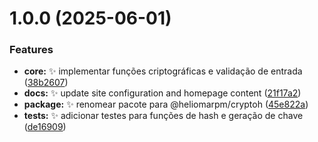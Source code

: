 # 1.0.0 (2025-06-01)


### Features

* **core:** :sparkles: implementar funções criptográficas e validação de entrada ([38b2607](https://github.com/heliomarpm/cryptoh/commit/38b26072412f0661a4358c4f91375e546672023c))
* **docs:** :sparkles: update site configuration and homepage content ([21f17a2](https://github.com/heliomarpm/cryptoh/commit/21f17a2080ed412121921e61542a961ae9db4e98))
* **package:** :sparkles: renomear pacote para @heliomarpm/cryptoh ([45e822a](https://github.com/heliomarpm/cryptoh/commit/45e822afef5dd7bb57ecf3315ba24658dd3b29c2))
* **tests:** :sparkles: adicionar testes para funções de hash e geração de chave ([de16909](https://github.com/heliomarpm/cryptoh/commit/de169095935394f587c9ce90e34a570d6df46983))
